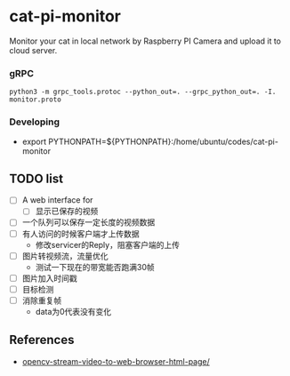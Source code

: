 # cat-pi-monitor
Monitor your cat in local network by Raspberry PI Camera and upload it to cloud server.

### gRPC

```shell
python3 -m grpc_tools.protoc --python_out=. --grpc_python_out=. -I. monitor.proto
```

### Developing

* export PYTHONPATH=${PYTHONPATH}:/home/ubuntu/codes/cat-pi-monitor

## TODO list

- [ ] A web interface for 
    - [ ] 显示已保存的视频
- [ ] 一个队列可以保存一定长度的视频数据
- [ ] 有人访问的时候客户端才上传数据
    * 修改servicer的Reply，阻塞客户端的上传
- [ ] 图片转视频流，流量优化
    * 测试一下现在的带宽能否跑满30帧
- [ ] 图片加入时间戳
- [ ] 目标检测
- [ ] 消除重复帧
    * data为0代表没有变化

## References

- [opencv-stream-video-to-web-browser-html-page/](https://www.pyimagesearch.com/2019/09/02/opencv-stream-video-to-web-browser-html-page/)
